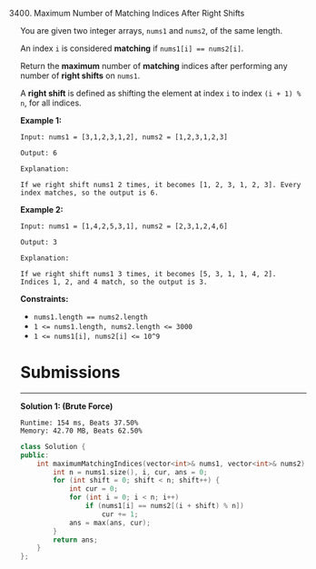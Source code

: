 3400. Maximum Number of Matching Indices After Right Shifts

You are given two integer arrays, `nums1` and `nums2`, of the same length.

An index `i` is considered **matching** if `nums1[i] == nums2[i]`.

Return the **maximum** number of **matching** indices after performing any number of **right shifts** on `nums1`.

A **right shift** is defined as shifting the element at index `i` to index `(i + 1) % n`, for all indices.

 

**Example 1:**
```
Input: nums1 = [3,1,2,3,1,2], nums2 = [1,2,3,1,2,3]

Output: 6

Explanation:

If we right shift nums1 2 times, it becomes [1, 2, 3, 1, 2, 3]. Every index matches, so the output is 6.
```

**Example 2:**
```
Input: nums1 = [1,4,2,5,3,1], nums2 = [2,3,1,2,4,6]

Output: 3

Explanation:

If we right shift nums1 3 times, it becomes [5, 3, 1, 1, 4, 2]. Indices 1, 2, and 4 match, so the output is 3.
```
 

**Constraints:**

* `nums1.length == nums2.length`
* `1 <= nums1.length, nums2.length <= 3000`
* `1 <= nums1[i], nums2[i] <= 10^9`

# Submissions
---
**Solution 1: (Brute Force)**
```
Runtime: 154 ms, Beats 37.50%
Memory: 42.70 MB, Beats 62.50%
```
```c++
class Solution {
public:
    int maximumMatchingIndices(vector<int>& nums1, vector<int>& nums2) {
        int n = nums1.size(), i, cur, ans = 0;
        for (int shift = 0; shift < n; shift++) {
            int cur = 0;
            for (int i = 0; i < n; i++)
                if (nums1[i] == nums2[(i + shift) % n])
                    cur += 1;
            ans = max(ans, cur);
        }
        return ans;
    }
};
```

